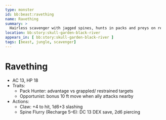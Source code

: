 ```yaml
---
type: monster
id: bb:beast:ravething
name: Ravething
summary: >
  Hairless scavenger with jagged spines, hunts in packs and preys on restrained victims.
location: bb:story:skull-garden-black-river
appears_in: [ bb:story:skull-garden-black-river ]
tags: [beast, jungle, scavenger]
---
```


# Ravething
- AC 13, HP 18
- Traits:
  - Pack Hunter: advantage vs grappled/ restrained targets
  - Opportunist: bonus 10 ft move when ally attacks nearby
- Actions:
  - Claw: +4 to hit, 1d6+3 slashing
  - Spine Flurry (Recharge 5–6): DC 13 DEX save, 2d6 piercing
